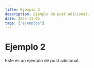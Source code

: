 ```yaml
---
title: Ejemplo 2
description: Ejemplo de post adicional.
date: 2024-11-02
tags: ["ejemplos"]
---
```


# Ejemplo 2

Este es un ejemplo de post adicional.